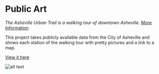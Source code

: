 Public Art
==========

*The Asheville Urban Trail is a walking tour of downtown Asheville.*
[More Information](http://www.ashevillenc.gov/departments/community/public_art/urban_trail.htm)

This project takes publicly available data from the City of Asheville and shows each station of the walking tour with pretty pictures and a link to a map.

[View it here](http://wax9.com/publicart)

![alt text][screenshot]

[screenshot]: https://github.com/bitslayer42/publicart/tree/master/src/images/urbantrail.png "screenshot"
